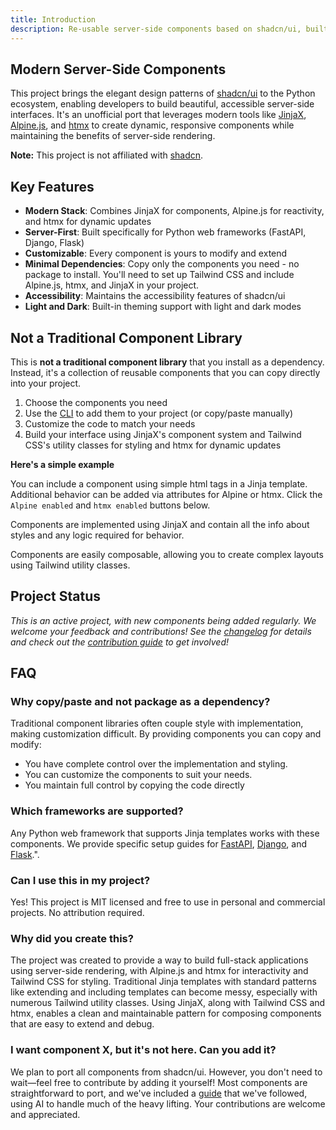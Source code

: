 ```yaml
---
title: Introduction
description: Re-usable server-side components based on shadcn/ui, built with JinjaX, Alpine.js, and Tailwind CSS, with support for htmx.
---
```


<Prose>

## Modern Server-Side Components

This project brings the elegant design patterns of [shadcn/ui](https://ui.shadcn.com) to the Python ecosystem, enabling
developers to build beautiful, accessible server-side interfaces. It's an unofficial port that leverages modern tools like
[JinjaX](https://jinjax.scaletti.dev/), [Alpine.js](https://alpinejs.dev/), and [htmx](https://htmx.org/) to create dynamic, responsive components
while maintaining the benefits of server-side rendering.

**Note:** This project is not affiliated with [shadcn](https://twitter.com/shadcn).

## Key Features

- **Modern Stack**: Combines JinjaX for components, Alpine.js for reactivity, and htmx for dynamic updates
- **Server-First**: Built specifically for Python web frameworks (FastAPI, Django, Flask)
- **Customizable**: Every component is yours to modify and extend
- **Minimal Dependencies**: Copy only the components you need - no package to install. You'll need to set up Tailwind CSS and include Alpine.js, htmx, and JinjaX in your project.
- **Accessibility**: Maintains the accessibility features of shadcn/ui
- **Light and Dark**: Built-in theming support with light and dark modes

## Not a Traditional Component Library

This is **not a traditional component library** that you install as a dependency. Instead, it's a collection of reusable components that you can copy directly into your project.

1. Choose the components you need
2. Use the [CLI](docs/cli) to add them to your project (or copy/paste manually)
3. Customize the code to match your needs
4. Build your interface using JinjaX's component system and Tailwind CSS's utility classes for styling and htmx for dynamic updates

**Here's a simple example**

You can include a component using simple html tags in a Jinja template. 
Additional behavior can be added via attributes for Alpine or htmx. Click the `Alpine enabled` and `htmx enabled` buttons below.   
</Prose>

<TabPreview component="Button" template="examples/button_docs.html"/>
<Prose>

Components are implemented using JinjaX and contain all the info about styles and any logic required for behavior. 
 
</Prose>
<IncludeComponents :components="['Button.jinja']" />
<Prose>
Components are easily composable, allowing you to create complex layouts using Tailwind utility classes. 
</Prose>

<TabPreview component="Example" template="examples/card.html"/>

<Prose>

## Project Status 

_This is an active project, with new components being added regularly. We welcome your feedback and contributions! See the [changelog](/docs/changelog) for details and check out the [contribution guide](/docs/contribution) to get involved!_


## FAQ

### Why copy/paste and not package as a dependency?

Traditional component libraries often couple style with implementation, making customization difficult. By providing
components you can copy and modify:
- You have complete control over the implementation and styling.
- You can customize the components to suit your needs.
- You maintain full control by copying the code directly  

### Which frameworks are supported?

Any Python web framework that supports Jinja templates works with these components. We provide specific setup guides for
[FastAPI](https://fastapi.tiangolo.com/), [Django](https://www.djangoproject.com/), and [Flask](https://flask.palletsprojects.com/en/stable/).".

### Can I use this in my project?

Yes! This project is MIT licensed and free to use in personal and commercial projects. No attribution required.

### Why did you create this?

The project was created to provide a way to build full-stack applications using server-side rendering, with Alpine.js and htmx for interactivity and Tailwind CSS for styling. Traditional Jinja templates with standard patterns like extending and including templates can become messy, especially with numerous Tailwind utility classes. Using JinjaX, along with Tailwind CSS and htmx, enables a clean and maintainable pattern for composing components that are easy to extend and debug.

### I want component X, but it's not here. Can you add it?

We plan to port all components from shadcn/ui. However, you don't need to wait—feel free to contribute by adding it yourself! Most components are straightforward to port, and we've included a [guide](/docs/porting-guide) that we've followed, using AI to handle much of the heavy lifting. Your contributions are welcome and appreciated.

</Prose>




